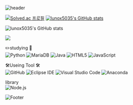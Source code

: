 ![header](https://capsule-render.vercel.app/api?type=waving&color=auto&height=200&section=header&text=lunox's%20Git&fontSize=24&fontColor=FFF)

[![Solved.ac
프로필](http://mazassumnida.wtf/api/v2/generate_badge?boj=lunox5035)](https://solved.ac/lunox5035)
[![lunox5035's GitHub stats](https://github-readme-stats.vercel.app/api/top-langs/?username=lunox5035&layout=compact&include_all_commits=true)](https://github.com/lunox5035)

![lunox5035's GitHub stats](https://github-readme-stats.vercel.app/api?username=lunox5035&&show_icons=true&theme=tokyonight&include_all_commits=true)

  <img src="http://mazandi.herokuapp.com/api?handle={lunox5035}&theme=warm"/>

✏️studying 📝   
![Python](https://img.shields.io/badge/Python-3776AB.svg?&style=for-the-badge&logo=Python&logoColor=white)
![MariaDB](https://img.shields.io/badge/MariaDB-003545.svg?&style=for-the-badge&logo=MariaDB&logoColor=white)
![Java](https://img.shields.io/badge/Java-007396.svg?&style=for-the-badge&logo=Java&logoColor=white)
![HTML5](https://img.shields.io/badge/HTML5-E34F26.svg?&style=for-the-badge&logo=HTML5&logoColor=white)
![JavaScript](https://img.shields.io/badge/JavaScript-F7DF1E.svg?&style=for-the-badge&logo=JavaScript&logoColor=white)

🛠️Useing Tool 🛠️    
![GitHub](https://img.shields.io/badge/GitHub-181717.svg?&style=for-the-badge&logo=GitHub&logoColor=white)
![Eclipse IDE](https://img.shields.io/badge/Eclipse%20IDE-2C2255.svg?&style=for-the-badge&logo=Eclipse%20IDE&logoColor=white)
![Visual Studio Code](https://img.shields.io/badge/Visual%20Studio%20Code-007ACC.svg?&style=for-the-badge&logo=Visual%20Studio%20Code&logoColor=white)
![Anaconda](https://img.shields.io/badge/Anaconda-181717.svg?&style=for-the-badge&logo=Anaconda&logoColor=white)

library    
![Node.js](https://img.shields.io/badge/Node.js-44A833.svg?&style=for-the-badge&logo=Node.js&logoColor=white)

![Footer](https://capsule-render.vercel.app/api?type=waving&color=auto&height=200&section=footer)
